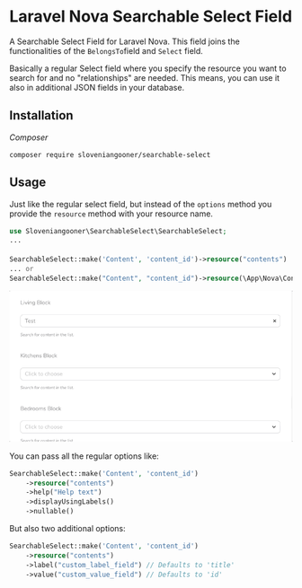 # Laravel Nova Searchable Select Field

A Searchable Select Field for Laravel Nova. This field joins the functionalities of the `BelongsTo`field
and `Select` field.

Basically a regular Select field where you specify the resource you want to search for and no "relationships"
are needed. This means, you can use it also in additional JSON fields in your database.

## Installation

_Composer_

```
composer require sloveniangooner/searchable-select
```

## Usage

Just like the regular select field, but instead of the `options` method you provide the `resource` method
with your resource name.

```php
use Sloveniangooner\SearchableSelect\SearchableSelect;
...

SearchableSelect::make('Content', 'content_id')->resource("contents")
... or
SearchableSelect::make("Content", "content_id")->resource(\App\Nova\Content::class)
```

![](usage.gif)

You can pass all the regular options like:

```php
SearchableSelect::make('Content', 'content_id')
    ->resource("contents")
    ->help("Help text")
    ->displayUsingLabels()
    ->nullable()
```

But also two additional options:

```php
SearchableSelect::make('Content', 'content_id')
    ->resource("contents")
    ->label("custom_label_field") // Defaults to 'title'
    ->value("custom_value_field") // Defaults to 'id'
```
